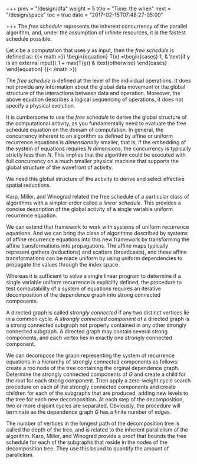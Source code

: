 +++
prev = "/design/dfa"
weight = 5
title = "Time: the when"
next = "/design/space"
toc = true
date = "2017-02-15T07:48:27-05:00"

+++
The _free schedule_ represents the inherent concurrency of the parallel algorithm, and, under the assumption
of infinite resources, it is the fastest schedule possible.

Let _x_ be a computation that uses _y_ as input, then the _free schedule_ is defined as:
{{< math >}}
\begin{equation}
  T(x) =\begin{cases}
    1, & \text{if y is an external input}\\
    1 + max(T(y)) & \text{otherwise}
  \end{cases}
\end{equation}
{{< /math >}}

The _free schedule_ is defined at the level of the individual operations. 
It does not provide any information about the global data movement or the
global structure of the interactions between data and operation.
Moreover, the above equation describes a logical sequencing of operations,
it does not specify a physical evolution.

It is cumbersome to use the _free schedule_ to derive the global structure
of the computational activity, as you fundamentally need to evaluate the
free schedule equation on the domain of computation. 
In  general, the concurrency inherent to an algorithm as defined by affine
or uniform recurrence equations is _dimensionally_ smaller, that is, if the
embedding of the system of equations requires _N_ dimensions, the concurrency
is typically strictly less than _N_.
This implies that the algorithm could be executed with full concurrency
on a much smaller physical machine that supports the global structure of the
wavefront of activity. 

We need this global structure of the activity to derive and
select effective spatial reductions. 

Karp, Miller, and Winograd related the free schedule of a particular class
of algorithms with a simpler order called a _linear schedule_. This
provides a concise description of the global activity of a single variable
uniform recurrence equation.

We can extend that framework to work with systems of uniform recurrence
equations. And we can bring the class of algorithms described by systems
of affine recurrence equations into this new framework by transforming
the affine transformations into propagations. The affine maps typically
represent gathers (reductions) and scatters (broadcasts), and these
affine transformations can be made uniform by using uniform dependencies
to propagate the values through the index space.

Whereas it is sufficient to solve a single linear program to determine
if a single variable uniform recurrence is explicitly defined, the
procedure to test computability of a system of equations requires an
iterative decomposition of the dependence graph into strong connected
components. 

A directed graph is called _strongly connected_ if any two distinct
vertices lie in a common cycle. A _strongly connected component_ of a
directed graph is a strong connected subgraph not properly contained
in any other strongly connected subgraph. A directed graph may contain
several strong components, and each vertex lies in exactly one strongly
connected component.

We can decompose the graph representing the system of recurrence 
equations in a hierarchy of strongly connected components as follows:
create a roo node of the tree containing the orginal dependence graph.
Determine the strongly connected components of _G_ and create a child for
the root for each strong component. Then apply a zero-weight cycle
search procedure on each of the strongly connected components and
create children for each of the subgraphs that are produced, adding
new levels to the tree for each new decomposition. At each step
of the decomposition, two or more disjoint cycles are separated.
Obviously, the procedure will terminate as the dependence graph _G_
has a finite number of edges.

The number of vertices in the longest path of the decomposition tree
is called the depth of the tree, and is related to the inherent 
parallelism of the algorithm. Karp, Miller, and Winograd provide
a proof that bounds the free schedule for each of the subgraphs
that reside in the nodes of the decomposition tree. They use
this bound to quantify the amount of parallelism.

